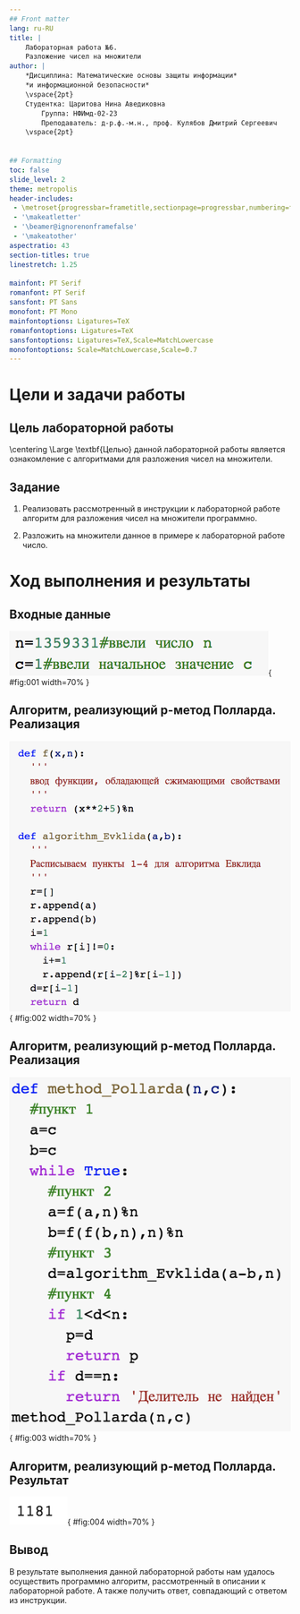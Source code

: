 ```yaml
---
## Front matter
lang: ru-RU
title: |
    Лабораторная работа №6.  
    Разложение чисел на множители
author: |
    *Дисциплина: Математические основы защиты информации*  
    *и информационной безопасности*  
    \vspace{2pt}
    Студентка: Царитова Нина Аведиковна 
		Группа: НФИмд-02-23  
		Преподаватель: д-р.ф.-м.н., проф. Кулябов Дмитрий Сергеевич
    \vspace{2pt}


## Formatting
toc: false
slide_level: 2
theme: metropolis
header-includes:
 - \metroset{progressbar=frametitle,sectionpage=progressbar,numbering=fraction}
 - '\makeatletter'
 - '\beamer@ignorenonframefalse'
 - '\makeatother'
aspectratio: 43
section-titles: true
linestretch: 1.25

mainfont: PT Serif
romanfont: PT Serif
sansfont: PT Sans
monofont: PT Mono
mainfontoptions: Ligatures=TeX
romanfontoptions: Ligatures=TeX
sansfontoptions: Ligatures=TeX,Scale=MatchLowercase
monofontoptions: Scale=MatchLowercase,Scale=0.7
---
```


# Цели и задачи работы

## Цель лабораторной работы

\centering \Large \textbf{Целью} данной лабораторной работы является ознакомление с алгоритмами для разложения чисел на множители.

## Задание

1. Реализовать рассмотренный в инструкции к лабораторной работе алгоритм для разложения чисел на множители программно.

2. Разложить на множители данное в примере к лабораторной работе число.

# Ход выполнения и результаты

## Входные данные

![Входные данные для реализации алгоритма для разложения чисел на множители](image/1.png){ #fig:001 width=70% }

## Алгоритм, реализующий p-метод Полларда. Реализация

![Реализация алгоритма p-метод Полларда](image/2.png){ #fig:002 width=70% }

## Алгоритм, реализующий p-метод Полларда. Реализация

![Реализация алгоритма p-метод Полларда](image/3.png){ #fig:003 width=70% }

## Алгоритм, реализующий p-метод Полларда.  Результат

![Результат реализации алгоритма p-метод Полларда на примере](image/r1.png){ #fig:004 width=70% }

## Вывод

В результате выполнения данной лабораторной работы нам удалось осуществить программно алгоритм, рассмотренный в описании к лабораторной работе. А также получить ответ, совпадающий с ответом из инструкции.

